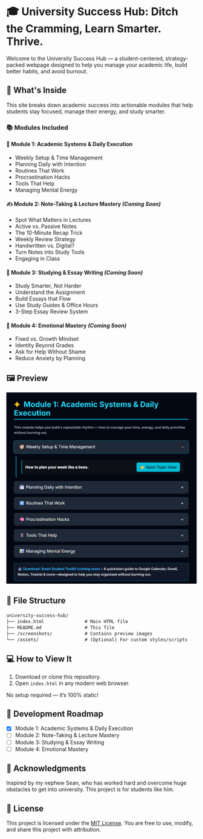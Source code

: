 # 🎓 University Success Hub: Ditch the Cramming, Learn Smarter. Thrive.

Welcome to the University Success Hub — a student-centered, strategy-packed webpage designed to help you manage your academic life, build better habits, and avoid burnout.

## 🌟 What's Inside

This site breaks down academic success into actionable modules that help students stay focused, manage their energy, and study smarter.

### 📚 Modules Included

#### 🧭 Module 1: Academic Systems & Daily Execution
- Weekly Setup & Time Management
- Planning Daily with Intention
- Routines That Work
- Procrastination Hacks
- Tools That Help
- Managing Mental Energy

#### ✍️ Module 2: Note-Taking & Lecture Mastery *(Coming Soon)*
- Spot What Matters in Lectures
- Active vs. Passive Notes
- The 10-Minute Recap Trick
- Weekly Review Strategy
- Handwritten vs. Digital?
- Turn Notes into Study Tools
- Engaging in Class

#### 📖 Module 3: Studying & Essay Writing *(Coming Soon)*
- Study Smarter, Not Harder
- Understand the Assignment
- Build Essays that Flow
- Use Study Guides & Office Hours
- 3-Step Essay Review System

#### 🧠 Module 4: Emotional Mastery *(Coming Soon)*
- Fixed vs. Growth Mindset
- Identity Beyond Grades
- Ask for Help Without Shame
- Reduce Anxiety by Planning

## 🖼️ Preview

![Preview of Module 1](screenshots/module1-preview.png)

## 📁 File Structure

```plaintext
university-success-hub/
├── index.html               # Main HTML file
├── README.md                # This file
├── /screenshots/            # Contains preview images
└── /assets/                 # (Optional) For custom styles/scripts
```

## 💻 How to View It

1. Download or clone this repository.
2. Open `index.html` in any modern web browser.

No setup required — it’s 100% static!

## 🚧 Development Roadmap

- [x] Module 1: Academic Systems & Daily Execution
- [ ] Module 2: Note-Taking & Lecture Mastery
- [ ] Module 3: Studying & Essay Writing
- [ ] Module 4: Emotional Mastery

## 🙏 Acknowledgments

Inspired by my nephew Sean, who has worked hard and overcome huge obstacles to get into university. This project is for students like him.

## 📄 License

This project is licensed under the [MIT License](LICENSE). You are free to use, modify, and share this project with attribution.
